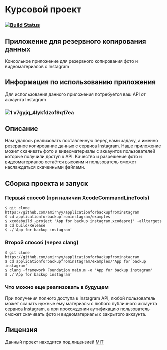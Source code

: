 # Курсовой проект
### [![Build Status](https://travis-ci.org/amirnyy/applicationforbackupfrominstagram.svg?branch=master)](https://travis-ci.org/amirnyy/applicationforbackupfrominstagram)
## Приложение для резервного копирования данных
Консольное приложение для резервного копирования фото и видеоматериалов с Instagram
## Информация по использованию приложения
Для использования данного приложения потребуется ваш API от аккаунта Instagram
### ![1 v7gyjq_4lykfdzof9q17ea](https://user-images.githubusercontent.com/45944636/50238512-a2beb980-03d0-11e9-822e-75f4e612b630.jpeg)
## Описание 

Нам удалось реализовать поставленную перед нами задачу, а именно резервное копирование данных с сервиса Instagram. Наше приложение может скачивать фото и видеоматериалы с аккаунтов пользователей которые получили доступ к API. Качество и разрешение фото и видеоматериалов остаётся высоким и пользователь сможет наслаждаться скаченными файлами.


## Сборка проекта и запуск
### Первый способ (при наличии XcodeCommandLineTools)
```ShellSession
$ git clone https://github.com/amirnyy/applicationforbackupfrominstagram
$ cd applicationforbackupfrominstagram/examples
$ xcodebuild -project 'App for backup instagram.xcodeproj' -alltargets
$ cd build/Release
$ ./'App for backup instagram'
```
### Второй способ  (через clang)
```ShellSession
$ git clone https://github.com/amirnyy/applicationforbackupfrominstagram
$ cd applicationforbackupfrominstagram/examples/'App for backup instagram'
$ clang -framework Foundation main.m -o 'App for backup instagram'
$ ./'App for backup instagram'
```
### Что можно еще реализовать в будущем

При получения полного доступа к Instagram API, любой пользователь может скачать нужные ему материалы с любого публичного аккаунта сервиса Instagram, а при прохождении аутификацию пользователь сможет скачивать фото и видеоматериалы с закрытого аккаунта.
## Лицензия
Данный проект находится под лицензией [MIT](https://ru.wikipedia.org/wiki/Лицензия_MIT)

